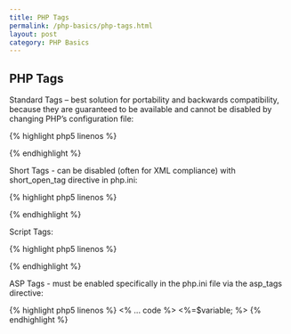 ```yaml
---
title: PHP Tags
permalink: /php-basics/php-tags.html
layout: post 
category: PHP Basics
---
```


## PHP Tags

Standard Tags – best solution for portability and backwards compatibility, because they are guaranteed to be available and cannot be disabled by changing PHP’s configuration file:

{% highlight php5 linenos %}
<?php 
... code
?>
{% endhighlight %}

Short Tags - can be disabled (often for XML compliance) with short_open_tag directive in php.ini:

{% highlight php5 linenos %}
<?

?>
<?=$variable ?>
{% endhighlight %}

Script Tags:

{% highlight php5 linenos %}
<script language="php">
... code
</script>
{% endhighlight %}

ASP Tags - must be enabled specifically in the php.ini file via the asp_tags directive:

{% highlight php5 linenos %}
<%
... code
%>
<%=$variable; %>
{% endhighlight %}

